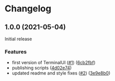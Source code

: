 # Changelog

## 1.0.0 (2021-05-04)

Initial release

### Features

- first version of TerminalUI ([#1](https://github.com/piotrpliszko/terminal-ui/issues/1)) ([6cb2fbf](https://github.com/piotrpliszko/terminal-ui/commit/6cb2fbf27a13bf03048880e94b1081e8550f31c6))
- publishing scripts ([4d02e74](https://github.com/piotrpliszko/terminal-ui/commit/4d02e74b0a7f9d97bb3e735a1b325a61b1d6a256))
- updated readme and style fixes ([#2](https://github.com/piotrpliszko/terminal-ui/issues/2)) ([3e9e8b0](https://github.com/piotrpliszko/terminal-ui/commit/3e9e8b03315167c0bef8c069e12ba10ffaf5c03e))

